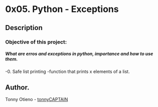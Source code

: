 # 0x05. Python - Exceptions

## Description

### Objective of this project:

##### What are erros and exceptions in python, importance and how to use them.

-0. Safe list printing
	-function that prints x elements of a list.


## Author.
Tonny Otieno - [tonnyCAPTAIN](https://github.com/tonnyCAPTAIN/)
